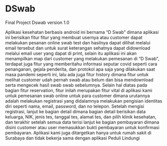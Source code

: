 # DSwab
Final Project Dswab
version 1.0


Aplikasi kesehatan berbasis android ini bernama “D Swab” dimana aplikasi ini berisikan fitur fitur yang membuat usernya atau customer dapat melakukan pesanan online swab test dan
hasilnya dapat dilihat melalui email tersebut dan untuk surat keterangan sehatnya dapat didownload melalui email user yang dapat di print, selain itu aplikasi ini akan menampilkan map dari customer yang melakukan pemesanan di “D Swab”, terdapat juga fitur yang memberitahu informasi seputar covid seperti cara penanganan, gejala penderita, dan protokol apa saja yang dilakukan saat masa pandemi seperti ini, lalu ada juga fitur history dimana fitur untuk melihat customer udah pernah swab atau belum dan bisa mendownload serta mengecek hasil swab swab sebelumnya.
Selain hal diatas pada bagian fitur reservation, fitur inilah merupakan fitur vital di aplikasi kami untuk pemesanan swab online untuk para customer dimana urutannya adalah
melakukan registrasi yang didalamnya melakukan pengisian identitas diri seperti nama, email, password, dan no telepon. Setelah mengisi registrasi, lanjut ke bagian detail dimana bagian detail berisikan data keluarga, NIK, jenis tes, tanggal tes, alamat tes, dan pilih klinik kesehatan, dan terakhir setelah semua data terisi lanjut ke bagian pembayaran dimana disini customer atau user memasukkan bukti pembayaran untuk konfirmasi pembayaran. Aplikasi kami juga ditargetkan hanya untuk rumah sakit di Surabaya dan tidak bekerja sama dengan aplikasi Peduli Lindungi
